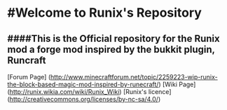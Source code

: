 #Welcome to Runix's Repository
=====

####This is the Official repository for the Runix mod a forge mod inspired by the bukkit plugin, Runcraft
---

[Forum Page] (http://www.minecraftforum.net/topic/2259223-wip-runix-the-block-based-magic-mod-inspired-by-runecraft/)
[Wiki Page] (http://runix.wikia.com/wiki/Runix_Wiki)
[Runix's licence] (http://creativecommons.org/licenses/by-nc-sa/4.0/)
